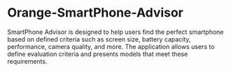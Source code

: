 # Orange-SmartPhone-Advisor
SmartPhone Advisor is designed to help users find the perfect smartphone based on defined criteria such as screen size, battery capacity, performance, camera quality, and more. The application allows users to define evaluation criteria and presents models that meet these requirements.
